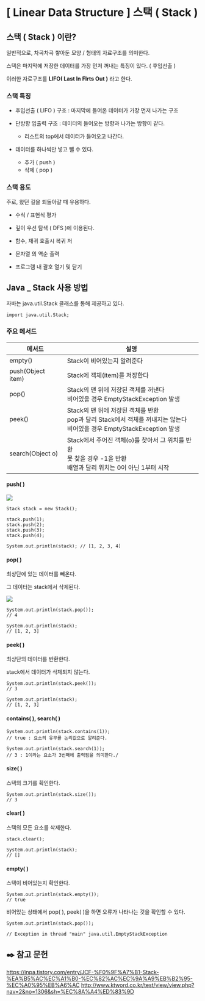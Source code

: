 # \[ Linear Data Structure \]  스택 ( Stack )
## 스택 ( Stack ) 이란?
일반적으로, 차곡차곡 쌓아둔 모양 / 형태의 자료구조를 의미한다.

스택은 마지막에 저장한 데이터를 가장 먼저 꺼내는 특징이 있다. ( 후입선출 )

이러한 자료구조를 **LIFO( Last In FIrts Out )** 라고 한다.

### 스택 특징
- 후입선출 ( LIFO ) 구조 : 마지막에 들어온 데이터가 가장 먼저 나가는 구조
  
- 단방향 입출력 구조 : 데이터의 들어오는 방향과 나가는 방향이 같다.
	- 리스트의 top에서 데이터가 들어오고 나간다.
  
- 데이터를 하나씩만 넣고 뺄 수 있다.
	- 추가 ( push )
	- 삭제 ( pop )

### 스택 용도
주로, 왔던 길을 되돌아갈 때 유용하다.
- 수식 / 표현식 평가
  
- 깊이 우선 탐색 ( DFS )에 이용된다.
  
- 함수, 재귀 호출시 복귀 저

- 문자열 의 역순 출력

- 프로그램 내 괄호 열기 및 닫기 


## Java _ Stack 사용 방법
자바는 java.util.Stack 클래스를 통해 제공하고 있다.

```
import java.util.Stack;
```

### 주요 메서드

| 메서드            | 설명                                                                                                                           |
| ----------------- | ------------------------------------------------------------------------------------------------------------------------------ |
| empty()           | Stack이 비어있는지 알려준다                                                                                                    |
| push(Object item) | Stack에 객체(item)를 저장한다                                                                                                  |
| pop()             | Stack의 맨 위에 저장된 객체를 꺼낸다<br>  비어있을 경우 EmptyStackException 발생                                               |
| peek()            | Stack의 맨 위에 저장된 객체를 반환<br>   pop과 달리 Stack에서 객체를 꺼내지는 않는다<br>비어있을 경우 EmptyStackException 발생 |
| search(Object o)  | Stack에서 주어진 객체(o)를 찾아서 그 위치를 반환 <br>못 찾을 경우 -1을 반환  <br>배열과 달리 위치는 0이 아닌 1부터 시작       |


#### push( )

![](https://i.imgur.com/ALTHEuA.png)

```
Stack stack = new Stack();

stack.push(1);  
stack.push(2);  
stack.push(3);  
stack.push(4);    

System.out.println(stack); // [1, 2, 3, 4]
```

#### pop( )

최상단에 있는 데이터를 빼온다. 

그 데이터는 stack에서 삭제된다.

![](https://i.imgur.com/BBIYfOb.png)


```
System.out.println(stack.pop());  
// 4 

System.out.println(stack);
// [1, 2, 3]
```

#### peek( )

최상단의 데이터를 반환한다.

stack에서 데이터가 삭제되지 않는다.

```
System.out.println(stack.peek());  
// 3

System.out.println(stack);  
// [1, 2, 3]
```


#### contains( ), search( )

```
System.out.println(stack.contains(1));  
// true : 요소의 유무를 논리값으로 알려준다.

System.out.println(stack.search(1));
// 3 : 1이라는 요소가 3번째에 출력됨을 의미한다./
```

#### size( )
스택의 크기를 확인한다.
```
System.out.println(stack.size());
// 3
```

#### clear( )

스택의 모든 요소를 삭제한다. 

```
stack.clear();  

System.out.println(stack);
// []
```

#### empty( )

스택이 비어있는지 확인한다.

```
System.out.println(stack.empty());
// true
```

비어있는 상태에서 pop( ), peek( )을 하면 오류가 나타나는 것을 확인할 수 있다.

```
System.out.println(stack.pop());

// Exception in thread "main" java.util.EmptyStackException
```

## ✒️ 참고 문헌
https://inpa.tistory.com/entry/JCF-%F0%9F%A7%B1-Stack-%EA%B5%AC%EC%A1%B0-%EC%82%AC%EC%9A%A9%EB%B2%95-%EC%A0%95%EB%A6%AC
http://www.ktword.co.kr/test/view/view.php?nav=2&no=1306&sh=%EC%8A%A4%ED%83%9D